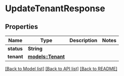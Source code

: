 # UpdateTenantResponse

## Properties

Name | Type | Description | Notes
------------ | ------------- | ------------- | -------------
**status** | **String** |  | 
**tenant** | [**models::Tenant**](Tenant.md) |  | 

[[Back to Model list]](../README.md#documentation-for-models) [[Back to API list]](../README.md#documentation-for-api-endpoints) [[Back to README]](../README.md)


